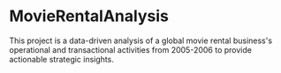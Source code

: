 # MovieRentalAnalysis
This project is a data-driven analysis of a global movie rental business's operational and transactional activities from 2005-2006 to provide actionable strategic insights.
